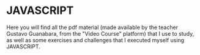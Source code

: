 # JAVASCRIPT
Here you will find all the pdf material (made available by the teacher Gustavo Guanabara, from the "Video Course" platform) that I use to study, as well as some exercises and challenges that I executed myself using JAVASCRIPT.
